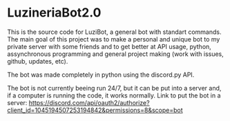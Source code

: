 # LuzineriaBot2.0
This is the source code for LuziBot, a general bot with standart commands. The main goal of this project was to make a personal and unique bot to my private server with some friends and to get better at API usage, python, assynchronous programming and general project making (work with issues, github, updates, etc).

The bot was made completely in python using the discord.py API.

The bot is not currently beeing run 24/7, but it can be put into a server and, if a computer is running the code, it works normally.
Link to put the bot in a server: https://discord.com/api/oauth2/authorize?client_id=1045194507253194842&permissions=8&scope=bot
